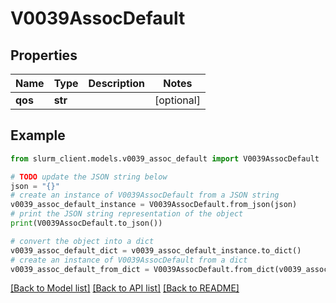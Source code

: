 # V0039AssocDefault


## Properties

Name | Type | Description | Notes
------------ | ------------- | ------------- | -------------
**qos** | **str** |  | [optional] 

## Example

```python
from slurm_client.models.v0039_assoc_default import V0039AssocDefault

# TODO update the JSON string below
json = "{}"
# create an instance of V0039AssocDefault from a JSON string
v0039_assoc_default_instance = V0039AssocDefault.from_json(json)
# print the JSON string representation of the object
print(V0039AssocDefault.to_json())

# convert the object into a dict
v0039_assoc_default_dict = v0039_assoc_default_instance.to_dict()
# create an instance of V0039AssocDefault from a dict
v0039_assoc_default_from_dict = V0039AssocDefault.from_dict(v0039_assoc_default_dict)
```
[[Back to Model list]](../README.md#documentation-for-models) [[Back to API list]](../README.md#documentation-for-api-endpoints) [[Back to README]](../README.md)


